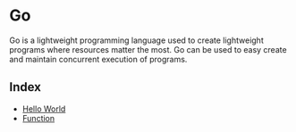 # Go

Go is a lightweight programming language used to create lightweight programs where resources matter the most. Go can be used to easy create and maintain concurrent execution of programs.

## Index

- [Hello World](print/print.go)
- [Function](function/function.go)

